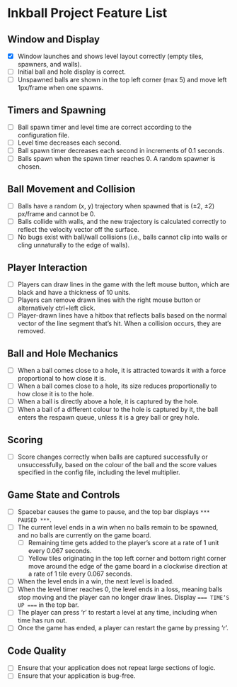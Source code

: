 # Inkball Project Feature List

## Window and Display
- [x] Window launches and shows level layout correctly (empty tiles, spawners, and walls).
- [ ] Initial ball and hole display is correct.
- [ ] Unspawned balls are shown in the top left corner (max 5) and move left 1px/frame when one spawns.

## Timers and Spawning
- [ ] Ball spawn timer and level time are correct according to the configuration file.
- [ ] Level time decreases each second.
- [ ] Ball spawn timer decreases each second in increments of 0.1 seconds.
- [ ] Balls spawn when the spawn timer reaches 0. A random spawner is chosen.

## Ball Movement and Collision
- [ ] Balls have a random (x, y) trajectory when spawned that is (±2, ±2) px/frame and cannot be 0.
- [ ] Balls collide with walls, and the new trajectory is calculated correctly to reflect the velocity vector off the surface.
- [ ] No bugs exist with ball/wall collisions (i.e., balls cannot clip into walls or cling unnaturally to the edge of walls).

## Player Interaction
- [ ] Players can draw lines in the game with the left mouse button, which are black and have a thickness of 10 units.
- [ ] Players can remove drawn lines with the right mouse button or alternatively ctrl+left click.
- [ ] Player-drawn lines have a hitbox that reflects balls based on the normal vector of the line segment that’s hit. When a collision occurs, they are removed.

## Ball and Hole Mechanics
- [ ] When a ball comes close to a hole, it is attracted towards it with a force proportional to how close it is.
- [ ] When a ball comes close to a hole, its size reduces proportionally to how close it is to the hole.
- [ ] When a ball is directly above a hole, it is captured by the hole.
- [ ] When a ball of a different colour to the hole is captured by it, the ball enters the respawn queue, unless it is a grey ball or grey hole.

## Scoring
- [ ] Score changes correctly when balls are captured successfully or unsuccessfully, based on the colour of the ball and the score values specified in the config file, including the level multiplier.

## Game State and Controls
- [ ] Spacebar causes the game to pause, and the top bar displays `*** PAUSED ***`.
- [ ] The current level ends in a win when no balls remain to be spawned, and no balls are currently on the game board.
  - [ ] Remaining time gets added to the player’s score at a rate of 1 unit every 0.067 seconds.
  - [ ] Yellow tiles originating in the top left corner and bottom right corner move around the edge of the game board in a clockwise direction at a rate of 1 tile every 0.067 seconds.
- [ ] When the level ends in a win, the next level is loaded.
- [ ] When the level timer reaches 0, the level ends in a loss, meaning balls stop moving and the player can no longer draw lines. Display `=== TIME’S UP ===` in the top bar.
- [ ] The player can press ‘r’ to restart a level at any time, including when time has run out.
- [ ] Once the game has ended, a player can restart the game by pressing ‘r’.

## Code Quality
- [ ] Ensure that your application does not repeat large sections of logic.
- [ ] Ensure that your application is bug-free.
